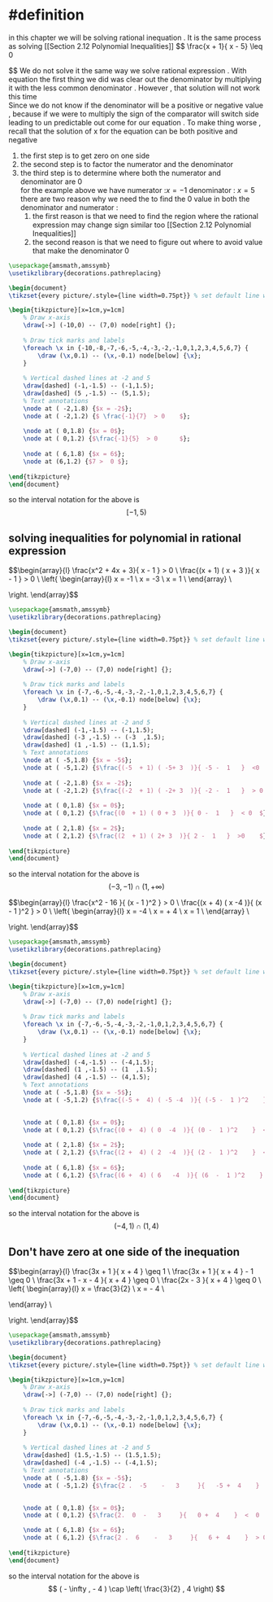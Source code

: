 # #definition   
in this chapter we will be solving  rational  inequation  .   It is the same process as solving  [[Section 2.12  Polynomial Inequalities]] 
$$
\frac{x + 1}{ x - 5} \leq    0  

$$
We do  not  solve it the same way we solve rational  expression  . With equation the first thing  we did  was  clear out the denominator by  multiplying it  with the less  common denominator  .   However    , that solution will not work  this  time  
Since we do not  know  if the denominator will be a positive or negative value   ,  because  if we were to  multiply  the   sign of the comparator will switch  side  leading  to  un predictable out  come  for  our equation  . To make thing  worse , recall that the solution of x  for the equation can be  both  positive and negative 
1. the first step  is to  get zero  on  one side 
2. the second step is to factor   the  numerator and the denominator   
3. the third step  is to determine  where  both the numerator and denominator are  0  
 for the example above we  have   numerator :$x=−1$ denominator : $x=5$ 
 there are two  reason  why we need the  to find the 0   value  in both the denominator and numerator   :  
	1.  the first reason is that we need to find the region  where the rational  expression may change sign  similar too   [[Section 2.12  Polynomial Inequalities]]  
	2. the second reason  is that we need to figure  out  where to  avoid  value that  make the denominator  0    

```tikz
\usepackage{amsmath,amssymb}
\usetikzlibrary{decorations.pathreplacing}

\begin{document}
\tikzset{every picture/.style={line width=0.75pt}} % set default line width

\begin{tikzpicture}[x=1cm,y=1cm]
    % Draw x-axis
    \draw[->] (-10,0) -- (7,0) node[right] {};
    
    % Draw tick marks and labels
    \foreach \x in {-10,-8,-7,-6,-5,-4,-3,-2,-1,0,1,2,3,4,5,6,7} {
        \draw (\x,0.1) -- (\x,-0.1) node[below] {\x};
    }
    
    % Vertical dashed lines at -2 and 5
    \draw[dashed] (-1,-1.5) -- (-1,1.5);
    \draw[dashed] (5 ,-1.5) -- (5,1.5);
    % Text annotations
    \node at ( -2,1.8) {$x = -2$};
    \node at ( -2,1.2) {$ \frac{-1}{7}  > 0    $};
    
    \node at ( 0,1.8) {$x = 0$};
    \node at ( 0,1.2) {$\frac{-1}{5}  > 0      $};
    
    \node at ( 6,1.8) {$x = 6$};
    \node at (6,1.2) {$7 >  0 $};
    
\end{tikzpicture}
\end{document}


```
so the interval notation  for the above  is  $$
[-1 ,5 ) $$


##  solving inequalities for  polynomial  in rational expression  

$$\begin{array}{l}
\frac{x^2  + 4x  +  3}{ x -  1   }  > 0 \\
\frac{(x  + 1) ( x + 3  )}{ x -  1   }  > 0    \\
  \left\{
\begin{array}{l} 
x =  -1   \\
x  =  -3   \\
x  = 1    \\
\end{array} \\

\right.
\end{array}$$



```tikz
\usepackage{amsmath,amssymb}
\usetikzlibrary{decorations.pathreplacing}

\begin{document}
\tikzset{every picture/.style={line width=0.75pt}} % set default line width

\begin{tikzpicture}[x=1cm,y=1cm]
    % Draw x-axis
    \draw[->] (-7,0) -- (7,0) node[right] {};
    
    % Draw tick marks and labels
    \foreach \x in {-7,-6,-5,-4,-3,-2,-1,0,1,2,3,4,5,6,7} {
        \draw (\x,0.1) -- (\x,-0.1) node[below] {\x};
    }
    
    % Vertical dashed lines at -2 and 5
    \draw[dashed] (-1,-1.5) -- (-1,1.5);
    \draw[dashed] (-3 ,-1.5) -- (-3  ,1.5); 
    \draw[dashed] (1 ,-1.5) -- (1,1.5);
    % Text annotations
	\node at ( -5,1.8) {$x = -5$};
    \node at ( -5,1.2) {$\frac{(-5  + 1) ( -5+ 3  )}{ -5 -  1   }  <0    $};
    
    \node at ( -2,1.8) {$x = -2$};
    \node at ( -2,1.2) {$\frac{(-2  + 1) ( -2+ 3  )}{ -2 -  1   }  > 0    $};
    
    \node at ( 0,1.8) {$x = 0$};
    \node at ( 0,1.2) {$\frac{(0  + 1) ( 0 + 3  )}{ 0 -  1   }  < 0  $};
    
    \node at ( 2,1.8) {$x = 2$};
    \node at ( 2,1.2) {$\frac{(2  + 1) ( 2+ 3  )}{ 2 -  1   }  >0    $};
    
\end{tikzpicture}
\end{document}


```
so the interval notation  for the above  is  $$
(-3  ,  -1    )    \cap (1 ,    + \infty  )    $$




$$\begin{array}{l}
\frac{x^2    -  16 }{ (x -  1 )^2    }  > 0 \\
\frac{(x +  4) ( x  -4  )}{ (x -  1 )^2    }  > 0    \\
  \left\{
\begin{array}{l} 
x =  -4  \\
x  =  +  4    \\
x  =    1     \\
\end{array} \\

\right.
\end{array}$$



```tikz
\usepackage{amsmath,amssymb}
\usetikzlibrary{decorations.pathreplacing}

\begin{document}
\tikzset{every picture/.style={line width=0.75pt}} % set default line width

\begin{tikzpicture}[x=1cm,y=1cm]
    % Draw x-axis
    \draw[->] (-7,0) -- (7,0) node[right] {};
    
    % Draw tick marks and labels
    \foreach \x in {-7,-6,-5,-4,-3,-2,-1,0,1,2,3,4,5,6,7} {
        \draw (\x,0.1) -- (\x,-0.1) node[below] {\x};
    }
    
    % Vertical dashed lines at -2 and 5
    \draw[dashed] (-4,-1.5) -- (-4,1.5);
    \draw[dashed] (1 ,-1.5) -- (1  ,1.5); 
    \draw[dashed] (4 ,-1.5) -- (4,1.5);
    % Text annotations
	\node at ( -5,1.8) {$x = -5$};
    \node at ( -5,1.2) {$\frac{(-5 +  4) ( -5 -4  )}{ (-5 -  1 )^2    }  > 0  $};
    

    \node at ( 0,1.8) {$x = 0$};
    \node at ( 0,1.2) {$\frac{(0 +  4) ( 0  -4  )}{ (0 -  1 )^2    }  <  0   $};
    
    \node at ( 2,1.8) {$x = 2$};
    \node at ( 2,1.2) {$\frac{(2 +  4) ( 2  -4  )}{ (2 -  1 )^2    }  <  0    $};
    
    \node at ( 6,1.8) {$x = 6$};
    \node at ( 6,1.2) {$\frac{(6 +  4) ( 6   -4  )}{ (6  -  1 )^2    }  > 0    $};
    
\end{tikzpicture}
\end{document}


```
so the interval notation  for the above  is  $$
(-4  ,   1   )    \cap (1 ,   4  )    $$





##  Don't have zero   at one side of the  inequation  





$$\begin{array}{l}
\frac{3x     + 1  }{   x +  4    }  \geq 1 \\
\frac{3x     + 1  }{   x +  4    }    -  1  \geq 0     \\
\frac{3x     + 1   -  x   -   4   }{   x +  4    }      \geq 0    \\
\frac{2x    -   3     }{   x +  4    }      \geq 0   \\
  \left\{
\begin{array}{l} 
x =  \frac{3}{2} \\
x  =  -  4    \\

\end{array} \\

\right.
\end{array}$$



```tikz
\usepackage{amsmath,amssymb}
\usetikzlibrary{decorations.pathreplacing}

\begin{document}
\tikzset{every picture/.style={line width=0.75pt}} % set default line width

\begin{tikzpicture}[x=1cm,y=1cm]
    % Draw x-axis
    \draw[->] (-7,0) -- (7,0) node[right] {};
    
    % Draw tick marks and labels
    \foreach \x in {-7,-6,-5,-4,-3,-2,-1,0,1,2,3,4,5,6,7} {
        \draw (\x,0.1) -- (\x,-0.1) node[below] {\x};
    }
    
    % Vertical dashed lines at -2 and 5
    \draw[dashed] (1.5,-1.5) -- (1.5,1.5);
    \draw[dashed] (-4 ,-1.5) -- (-4,1.5);
    % Text annotations
	\node at ( -5,1.8) {$x = -5$};
    \node at ( -5,1.2) {$\frac{2 .  -5    -   3     }{   -5 +  4    }   > 0  $};
    

    \node at ( 0,1.8) {$x = 0$};
    \node at ( 0,1.2) {$\frac{2.  0  -   3     }{   0 +  4    }  <  0   $};

    \node at ( 6,1.8) {$x = 6$};
    \node at ( 6,1.2) {$\frac{2 .  6    -   3     }{   6 +  4    }  > 0    $};
    
\end{tikzpicture}
\end{document}


```
so the interval notation  for the above  is  $$
(  - \infty    ,    -  4     )    \cap \left( \frac{3}{2} ,   4   \right)    $$
